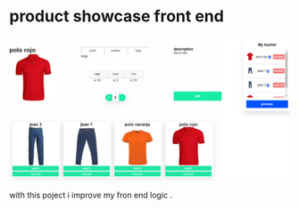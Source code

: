 # product showcase front end

![my image](./resources/template.png)

with this poject i improve my fron end logic .